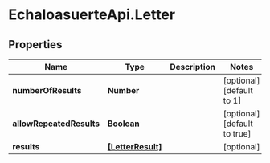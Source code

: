 # EchaloasuerteApi.Letter

## Properties
Name | Type | Description | Notes
------------ | ------------- | ------------- | -------------
**numberOfResults** | **Number** |  | [optional] [default to 1]
**allowRepeatedResults** | **Boolean** |  | [optional] [default to true]
**results** | [**[LetterResult]**](LetterResult.md) |  | [optional] 


